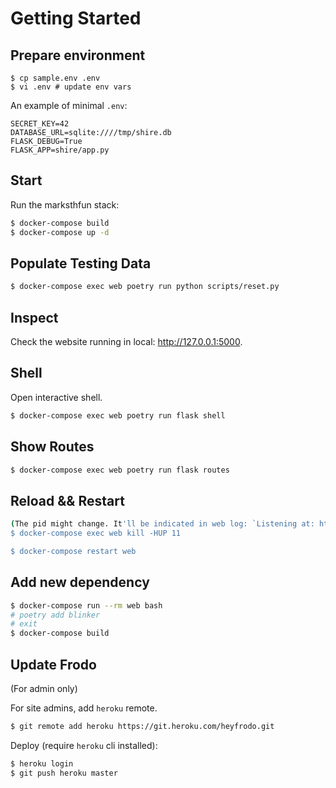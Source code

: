 # Getting Started

## Prepare environment

```
$ cp sample.env .env
$ vi .env # update env vars
```

An example of minimal `.env`:

```
SECRET_KEY=42
DATABASE_URL=sqlite:////tmp/shire.db
FLASK_DEBUG=True
FLASK_APP=shire/app.py
```

## Start

Run the marksthfun stack:

```bash
$ docker-compose build
$ docker-compose up -d
```

## Populate Testing Data

```bash
$ docker-compose exec web poetry run python scripts/reset.py
```

## Inspect

Check the website running in local: <http://127.0.0.1:5000>.

## Shell

Open interactive shell.

```bash
$ docker-compose exec web poetry run flask shell
```

## Show Routes

```bash
$ docker-compose exec web poetry run flask routes
```

## Reload && Restart

```bash
(The pid might change. It'll be indicated in web log: `Listening at: http://0.0.0.0:5000 (11)`)
$ docker-compose exec web kill -HUP 11

$ docker-compose restart web
```

## Add new dependency

```bash
$ docker-compose run --rm web bash
# poetry add blinker
# exit
$ docker-compose build
```

## Update Frodo

(For admin only)

For site admins, add `heroku` remote.

```bash
$ git remote add heroku https://git.heroku.com/heyfrodo.git
```

Deploy (require `heroku` cli installed):

```bash
$ heroku login
$ git push heroku master
```
